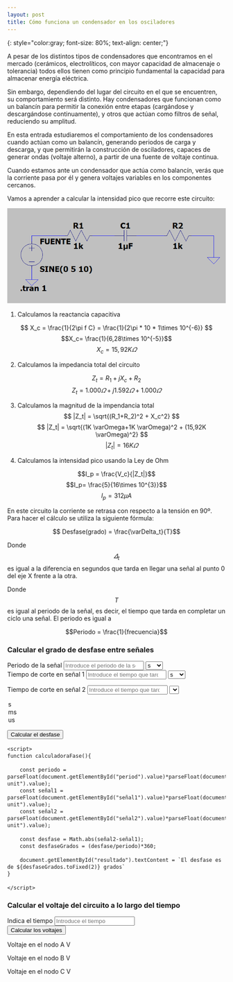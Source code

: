 ```yaml
---
layout: post
title: Cómo funciona un condensador en los osciladores
---
```

{: style="color:gray; font-size: 80%; text-align: center;"}

A pesar de los distintos tipos de condensadores que encontramos en el mercado (cerámicos, electrolíticos, con mayor capacidad de almacenaje o tolerancia) todos ellos tienen como principio fundamental la capacidad para almacenar energía eléctrica.

Sin embargo, dependiendo del lugar del circuito en el que se encuentren, su comportamiento será distinto. Hay condensadores que funcionan como un balancín para permitir la conexión entre etapas (cargándose y descargándose continuamente), y otros que actúan como filtros de señal, reduciendo su amplitud.

En esta entrada estudiaremos el comportamiento de los condensadores cuando actúan como un balancín, generando periodos de carga y descarga, y que permitirán la construcción de osciladores, capaces de generar ondas (voltaje alterno), a partir de una fuente de voltaje continua. 

Cuando estamos ante un condensador que actúa como balancín, verás que la corriente pasa por él y genera voltajes variables en los componentes cercanos.

Vamos a aprender a calcular la intensidad pico que recorre este circuito:

![Circuito para el cálculo de la intensidad pico](../img/cap14.png)

1. Calculamos la reactancia capacitiva
   
$$
X_c = \frac{1}{2\pi f C} = \frac{1}{2\pi * 10 * 1\times 10^{-6}}
$$
$$X_c= \frac{1}{6,28\times 10^{-5}}$$
$$X_c = 15,92 K \varOmega$$
   

2. Calculamos la impedancia total del circuito

$$Z_t = R_1+jX_c+R_2$$
$$Z_t= 1.000 \varOmega + j1.592 \varOmega + 1.000 \varOmega $$

3. Calculamos la magnitud de la impendancia total
    $$ |Z_t| = \sqrt{(R_1+R_2)^2 + X_c^2} $$
    $$ |Z_t| = \sqrt{(1K \varOmega+1K \varOmega)^2 + (15,92K \varOmega)^2} $$
    $$ |Z_t| = 16 K\varOmega $$

4. Calculamos la intensidad pico usando la Ley de Ohm

$$I_p = \frac{V_c}{|Z_t|}$$
$$I_p= \frac{5}{16\times 10^{3}}$$
$$I_p= 312 \mu A$$

En este circuito la corriente se retrasa con respecto a la tensión en 90º. Para hacer el cálculo se utiliza la siguiente fórmula:

$$ Desfase(grado) = \frac{\varDelta_t}{T}$$

Donde 
$$ \varDelta_t $$ 
es igual a la diferencia en segundos que tarda en llegar una señal al punto 0 del eje X frente a la otra.

Donde 
$$T$$
es igual al periodo de la señal, es decir, el tiempo que tarda en completar un ciclo una señal. El periodo es igual a 

$$Periodo = \frac{1}{frecuencia}$$


<html>
<head>
    <title>Desfase entre señales</title>
    <script id="MathJax-script" async src="https://cdn.jsdelivr.net/npm/mathjax@3/es5/tex-mml-chtml.js"></script>
</head>
<body>

<div id="calculadora-desfase">
<h3>Calcular el grado de desfase entre señales</h3>

<div id="periodo">
<label for="period">Periodo de la señal</label>
<input type="number" id="period" placeholder="Introduce el periodo de la señal. Este valor es la inversa de la frecuencia" required>
<select id="period-unit">
<option value="1">s</option>
<option value="0.001">ms</option>
<option value="0.000001">us</option>
</select>
</div>

<div id="señal1">
<label for="señal1">Tiempo de corte en señal 1</label>
<input type="number" id="señal1" placeholder="Introduce el tiempo que tarda la señal 1 en cortar el eje X" required>
<select id="señal1-unit">
<option value="1">s</option>
<option value="0.001">ms</option>
<option value="0.000001">us</option>
</select>
</div>

<div id="señal2">

<label for="señal2">Tiempo de corte en señal 2</label>
<input type="number" id="señal2" placeholder="Introduce el tiempo que tarda la señal 2 en cortar el eje X" required>
<select id="señal2-unit">
<option value="1">s</option>
<option value="0.001">ms</option>
<option value="0.000001">us</option>
</select>

</div>

<button onclick="calculadoraFase()">Calcular el desfase</button>

<p id="resultado"></p>
</div>

    <script>
    function calculadoraFase(){

        const periodo = parseFloat(document.getElementById("period").value)*parseFloat(document.getElementById("period-unit").value);
        const señal1 = parseFloat(document.getElementById("señal1").value)*parseFloat(document.getElementById("señal1-unit").value);
        const señal2 = parseFloat(document.getElementById("señal2").value)*parseFloat(document.getElementById("señal2-unit").value);

        const desfase = Math.abs(señal2-señal1);
        const desfaseGrados = (desfase/periodo)*360;

        document.getElementById("resultado").textContent = `El desfase es de ${desfaseGrados.toFixed(2)} grados`
    }     

    </script>
</body>

</html>

<html>

<head>

</head>

<body>

<div id=container>
<h3>Calcular el voltaje del circuito a lo largo del tiempo</h3>

<div id="input">
<label for="time">Indica el tiempo</label>
<input type="number" id="time" placeholder="Introduce el tiempo" required>
</div>

<div id="boton">
<button onclick="calculadoraVoltaje()">Calcular los voltajes</button>
</div>

<div id="resultado">
<p> Voltaje en el nodo A <span id="voltajeA"></span> V</p>
<p> Voltaje en el nodo B <span id="voltajeB"></span> V</p>
<p> Voltaje en el nodo C <span id="voltajeC"></span> V</p>
</div>

<canvas id="voltajeGrafico"></canvas>

</div>

<script src="https://cdn.jsdelivr.net/npm/chart.js"></script>

<script>
    const Vp= 5;
    const freq = 100;
    const R1= 1000;
    const R2= 1000;
    const C1= 10e-6;

    let voltageChart;

    //Función para calcular el voltaje

    function calculadoraVoltaje(){
        const tiempo = parseFloat(document.getElementById("time").value);
        //Calculo fuente en el tiempo dado
        const omega= 2 * Math.PI * freq; // Velocidad angular
        const Vs = Vp* Math.sin(omega * tiempo);
        //Voltaje en el nodo A
        const VA = Vs;
        //Voltaje en el nodo B
        const XC = 1/(omega*C1); //Reactancia del condensador
        const ZB = Math.sqrt(R1 ** 2 + XC ** 2); // Impedancia en el nodo B
        const VB = VA * (XC/ZB);
        // Voltaje en el nodo C
        const VC = VB * (R2 / (R2+XC));
        // Mostrar valores en pantalla
        document.getElementById("voltajeA").textContent = VA.toFixed(2);
        document.getElementById("voltajeB").textContent = VB.toFixed(2);
        document.getElementById("voltajeC").textContent = VC.toFixed(2);
        //Generar gráfico
        updateChart(time,VA, VB, VC);

        }

        const ctx = document.getElementById('voltajeGrafico').getContext('2d');
        const voltajeGrafico = new Chart(ctx, {
            type:'line',
            data: {
                labels: [],
                datasets: [
                    {
                        label: 'Voltaje en nodo A',
                        borderColor:'red',
                        data: [],
                        fill: false
                    },
                    {
                        label: 'Voltaje en nodo B',
                        borderColor:'blue',
                        data: [],
                        fill: false
                    },
                    {
                        label: 'Voltaje en nodo C',
                        borderColor:'green',
                        data: [],
                        fill: false
                    }
                ]
            },
        options: {
            responsive: true,
            scales : {
                x: {
                    type:'linear',
                    title:{
                        display: true,
                        text: 'Tiempo (s)'
                    },
                min: 0.001;
                max: 0.01
                },
                y :{
                    title: {
                        display: true,
                        text: 'Voltaje (V)'
                    },
                min: -5,
                max: 5
                }
            }
        }

        });
    function updateChart(time, VA, VB, VC) {
        voltageChart.data.labels.push(time);
        voltageChart.data.dataset[0].data.push(VA);
        voltageChart.data.dataset[1].data.push(VB);
        voltageChart.data.dataset[2].data.push(VC);
        voltageChart.update();
    }

    
</script>
</body>

</html>
